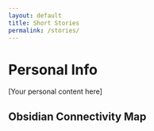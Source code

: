 ```yaml
---
layout: default
title: Short Stories
permalink: /stories/
---
```


# Personal Info

[Your personal content here]

## Obsidian Connectivity Map

<div id="obsidian-graph">
  <!-- Your exported Obsidian graph will go here -->
</div>
